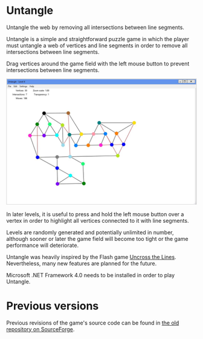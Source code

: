 # Untangle
Untangle the web by removing all intersections between line segments.

Untangle is a simple and straightforward puzzle game in which the player must untangle a web of vertices and line segments in order to remove all intersections between line segments.

Drag vertices around the game field with the left mouse button to prevent intersections between line segments.

![Untangle Screenshot](https://github.com/AdamWhiteHat/Untangle-Game/blob/master/Screenshot.jpg "Untangle Screenshot")


In later levels, it is useful to press and hold the left mouse button over a vertex in order to highlight all vertices connected to it with line segments.

Levels are randomly generated and potentially unlimited in number, although sooner or later the game field will become too tight or the game performance will deteriorate.

Untangle was heavily inspired by the Flash game [Uncross the Lines](http://www.mathsisfun.com/games/uncross-the-lines.html). Nevertheless, many new features are planned for the future.

Microsoft .NET Framework 4.0 needs to be installed in order to play Untangle.

# Previous versions
Previous revisions of the game's source code can be found in [the old repository on SourceForge](https://sourceforge.net/p/untanglegame/).
